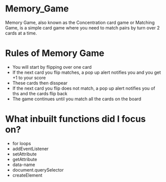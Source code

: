 # Memory_Game
Memory Game, also known as the Concentration card game or Matching Game, is a simple card game where you need to match pairs by turn over 2 cards at a time.

# Rules of Memory Game
* You will start by flipping over one card
* If the next card you flip matches, a pop up alert notifies you and you get +1 to your score
* These cards then disspear
* If the next card you flip does not match, a pop up alert notifies you of ths and the cards flip back
* The game continues until you match all the cards on the board

# What inbuilt functions did I focus on? 
* for loops
* addEventListener
* setAttribute
* getAttribute
* data-name
* document.querySelector
* createElement

